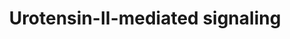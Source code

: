---
annotations:
- id: PW:0000003
  parent: signaling pathway
  type: Pathway Ontology
  value: signaling pathway
authors:
- Keshav
- Egonw
- Khanspers
- Eweitz
citedin: ''
communities:
- ontox
description: Schematic representation of Urotensin-II-mediated signaling pathway
last-edited: 2024-05-22
ndex: null
organisms:
- Homo sapiens
redirect_from:
- /index.php/Pathway:WP5158
- /instance/WP5158
- /instance/WP5158_r129675
revision: r129675
schema-jsonld:
- '@context': https://schema.org/
  '@id': https://wikipathways.github.io/pathways/WP5158.html
  '@type': Dataset
  creator:
    '@type': Organization
    name: WikiPathways
  description: Schematic representation of Urotensin-II-mediated signaling pathway
  keywords:
  - A1FM2
  - ABCA1
  - ACTA2
  - AGTR1
  - AKT1
  - ALOX5
  - BAX
  - BCL2
  - CAMK2A
  - CAMKIIA
  - CASP3
  - CASP9
  - CBP
  - CCNE1
  - CDK1
  - CDK2
  - CHUK
  - COL1A1
  - COL2A1
  - COL3A1
  - COL4A1
  - CTNNB1
  - CYBA
  - CYBB
  - DDIT3
  - EGFR
  - ESPL1
  - FN1
  - FSCN1
  - GSK3A
  - GSK3B
  - HDAC5
  - HMOX1
  - HSPA2
  - ICAM1
  - IKBKB
  - IL-6
  - IL1B
  - IL6
  - IRF3
  - JAK2
  - MAPK1
  - MAPK14
  - MAPK3
  - MAPK8
  - MAPK9
  - MMP2
  - MMP9
  - NCF1
  - NCF2
  - NCF4
  - NFKB1
  - NFKB1A
  - NOX4
  - NPPA
  - NPPB
  - PCNA
  - PLN
  - PRKACA
  - PTEN
  - PTPN11
  - RELA
  - RHOA
  - SMAD2
  - SMAD3
  - STAT3
  - TGFB1
  - TNF
  - TRPC4
  - UTR
  - Urotensin-II
  - VCAM1
  - p300
  license: CC0
  name: Urotensin-II-mediated signaling
seo: CreativeWork
title: Urotensin-II-mediated signaling
wpid: WP5158
---